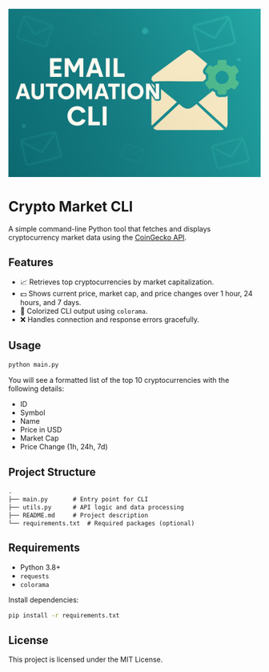 ![Project Banner](banner.png)

# Crypto Market CLI

A simple command-line Python tool that fetches and displays cryptocurrency market data using the [CoinGecko API](https://www.coingecko.com/en/api).

## Features

- 📈 Retrieves top cryptocurrencies by market capitalization.
- 💵 Shows current price, market cap, and price changes over 1 hour, 24 hours, and 7 days.
- 🎨 Colorized CLI output using `colorama`.
- ❌ Handles connection and response errors gracefully.

## Usage

```bash
python main.py
```

You will see a formatted list of the top 10 cryptocurrencies with the following details:

- ID
- Symbol
- Name
- Price in USD
- Market Cap
- Price Change (1h, 24h, 7d)

## Project Structure

```
.
├── main.py       # Entry point for CLI
├── utils.py      # API logic and data processing
├── README.md     # Project description
└── requirements.txt  # Required packages (optional)
```

## Requirements

- Python 3.8+
- `requests`
- `colorama`

Install dependencies:

```bash
pip install -r requirements.txt
```

## License

This project is licensed under the MIT License.